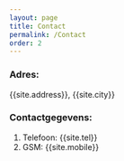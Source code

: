 ```yaml
---
layout: page
title: Contact
permalink: /Contact
order: 2
---
```


### Adres:

  {{site.address}}, {{site.city}}

### Contactgegevens:

  1. Telefoon: {{site.tel}}
  1. GSM: {{site.mobile}}